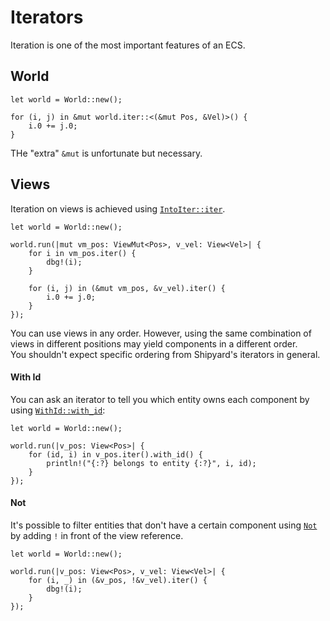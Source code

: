 # Iterators

Iteration is one of the most important features of an ECS.

## World

```rust, noplaypen
let world = World::new();

for (i, j) in &mut world.iter::<(&mut Pos, &Vel)>() {
    i.0 += j.0;
}
```

THe "extra" `&mut` is unfortunate but necessary.

## Views

Iteration on views is achieved using [`IntoIter::iter`](https://docs.rs/shipyard/latest/shipyard/trait.IntoIter.html#tymethod.iter).

```rust, noplaypen
let world = World::new();

world.run(|mut vm_pos: ViewMut<Pos>, v_vel: View<Vel>| {
    for i in vm_pos.iter() {
        dbg!(i);
    }
    
    for (i, j) in (&mut vm_pos, &v_vel).iter() {
        i.0 += j.0;
    }
});
```

You can use views in any order. However, using the same combination of views in different positions may yield components in a different order.  
You shouldn't expect specific ordering from Shipyard's iterators in general.

#### With Id

You can ask an iterator to tell you which entity owns each component by using [`WithId::with_id`](https://docs.rs/shipyard/latest/shipyard/trait.IntoWithId.html#method.with_id):

```rust, noplaypen
let world = World::new();

world.run(|v_pos: View<Pos>| {
    for (id, i) in v_pos.iter().with_id() {
        println!("{:?} belongs to entity {:?}", i, id);
    }
});
```

#### Not

It's possible to filter entities that don't have a certain component using [`Not`](https://docs.rs/shipyard/latest/shipyard/struct.Not.html) by adding `!` in front of the view reference.

```rust, noplaypen
let world = World::new();

world.run(|v_pos: View<Pos>, v_vel: View<Vel>| {
    for (i, _) in (&v_pos, !&v_vel).iter() {
        dbg!(i);
    }
});
```
